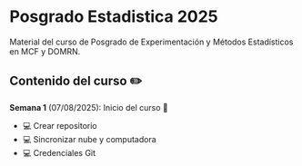 # **Posgrado Estadistica 2025**
Material del curso de Posgrado de Experimentación y Métodos Estadísticos en MCF y DOMRN.

## Contenido del curso :pencil2:

**Semana 1** (07/08/2025): Inicio del curso :muscle:
  + :computer: Crear repositorio
  + :computer: Sincronizar nube y computadora
  + :computer: Credenciales Git